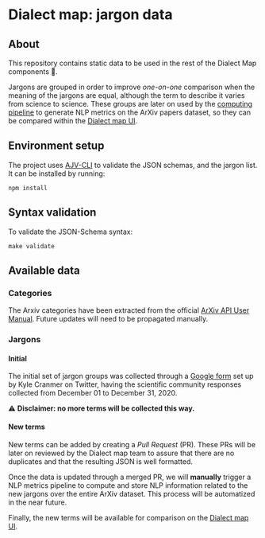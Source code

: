 # Dialect map: jargon data

## About
This repository contains static data to be used in the rest of the Dialect Map components 💬.

Jargons are grouped in order to improve _one-on-one_ comparison when the meaning of the
jargons are equal, although the term to describe it varies from science to science.
These groups are later on used by the [computing pipeline][dialect-map-computing]
to generate NLP metrics on the ArXiv papers dataset, so they can be compared within
the [Dialect map UI][dialect-map-ui].


## Environment setup
The project uses [AJV-CLI][ajv-cli-repository] to validate the JSON schemas, and the jargon list.
It can be installed by running:
```shell script
npm install
```


## Syntax validation
To validate the JSON-Schema syntax:
```shell script
make validate
```


## Available data

### Categories
The Arxiv categories have been extracted from the official [ArXiv API User Manual][arxiv-api-guide].
Future updates will need to be propagated manually.

### Jargons

#### Initial
The initial set of jargon groups was collected through a [Google form][google-form-jargons]
set up by Kyle Cranmer on Twitter, having the scientific community responses collected
from December 01 to December 31, 2020.

⚠️ **Disclaimer: no more terms will be collected this way.**

#### New terms
New terms can be added by creating a _Pull Request_ (PR). These PRs will be later on reviewed
by the Dialect map team to assure that there are no duplicates and that the resulting JSON
is well formatted.

Once the data is updated through a merged PR, we will **manually** trigger a NLP metrics pipeline
to compute and store NLP information related to the new jargons over the entire ArXiv dataset.
This process will be automatized in the near future.

Finally, the new terms will be available for comparison on the [Dialect map UI][dialect-map-ui].


[ajv-cli-repository]: https://github.com/ajv-validator/ajv-cli
[arxiv-api-guide]: https://arxiv.org/help/api/user-manual#53-subject-classifications
[dialect-map-computing]: https://github.com/dialect-map/dialect-map-computing
[dialect-map-ui]: https://github.com/dialect-map/dialect-map-ui
[google-form-jargons]: https://docs.google.com/forms/d/e/1FAIpQLScFC2BjIbd_WfY4ghCmZt_1QW5_tC8wZMoIa64vUWSxP9Xc9w/viewform
